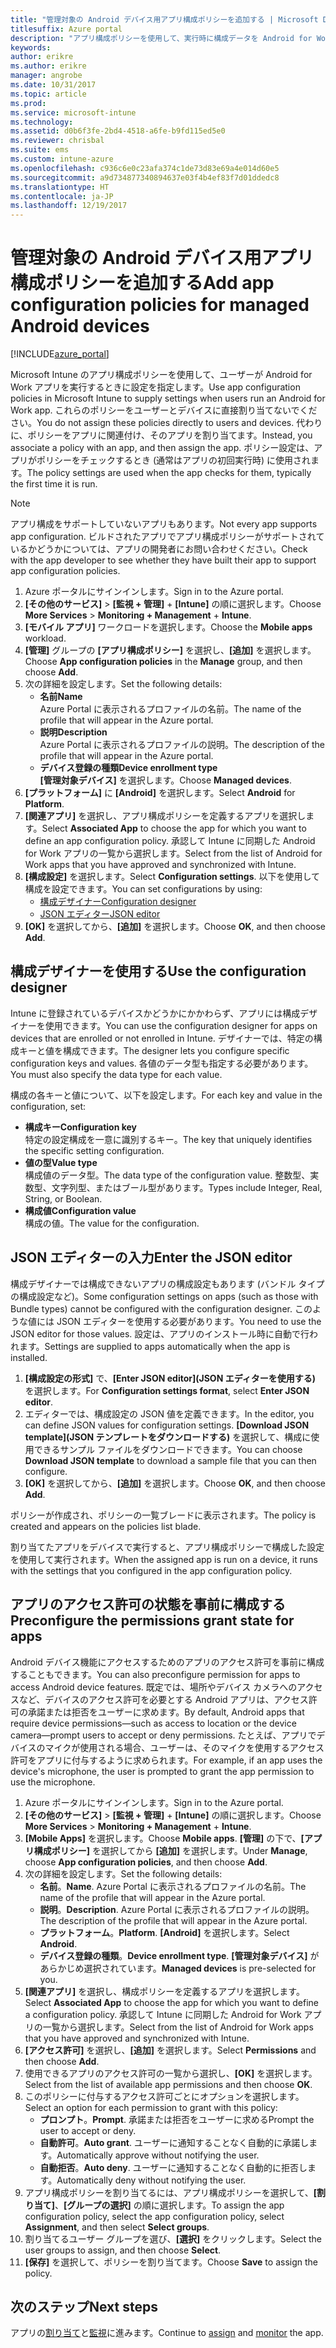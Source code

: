 ```yaml
---
title: "管理対象の Android デバイス用アプリ構成ポリシーを追加する | Microsoft Docs"
titlesuffix: Azure portal
description: "アプリ構成ポリシーを使用して、実行時に構成データを Android for Work アプリに提供する方法について説明します。"
keywords: 
author: erikre
ms.author: erikre
manager: angrobe
ms.date: 10/31/2017
ms.topic: article
ms.prod: 
ms.service: microsoft-intune
ms.technology: 
ms.assetid: d0b6f3fe-2bd4-4518-a6fe-b9fd115ed5e0
ms.reviewer: chrisbal
ms.suite: ems
ms.custom: intune-azure
ms.openlocfilehash: c936c6e0c23afa374c1de73d83e69a4e014d60e5
ms.sourcegitcommit: a9d734877340894637e03f4b4ef83f7d01ddedc8
ms.translationtype: HT
ms.contentlocale: ja-JP
ms.lasthandoff: 12/19/2017
---
```

# <a name="add-app-configuration-policies-for-managed-android-devices"></a><span data-ttu-id="83dd9-103">管理対象の Android デバイス用アプリ構成ポリシーを追加する</span><span class="sxs-lookup"><span data-stu-id="83dd9-103">Add app configuration policies for managed Android devices</span></span>

[!INCLUDE[azure_portal](./includes/azure_portal.md)]

<span data-ttu-id="83dd9-104">Microsoft Intune のアプリ構成ポリシーを使用して、ユーザーが Android for Work アプリを実行するときに設定を指定します。</span><span class="sxs-lookup"><span data-stu-id="83dd9-104">Use app configuration policies in Microsoft Intune to supply settings when users run an Android for Work app.</span></span> <span data-ttu-id="83dd9-105">これらのポリシーをユーザーとデバイスに直接割り当てないでください。</span><span class="sxs-lookup"><span data-stu-id="83dd9-105">You do not assign these policies directly to users and devices.</span></span> <span data-ttu-id="83dd9-106">代わりに、ポリシーをアプリに関連付け、そのアプリを割り当てます。</span><span class="sxs-lookup"><span data-stu-id="83dd9-106">Instead, you associate a policy with an app, and then assign the app.</span></span> <span data-ttu-id="83dd9-107">ポリシー設定は、アプリがポリシーをチェックするとき (通常はアプリの初回実行時) に使用されます。</span><span class="sxs-lookup"><span data-stu-id="83dd9-107">The policy settings are used when the app checks for them, typically the first time it is run.</span></span>

> [!Note]  
> <span data-ttu-id="83dd9-108">アプリ構成をサポートしていないアプリもあります。</span><span class="sxs-lookup"><span data-stu-id="83dd9-108">Not every app supports app configuration.</span></span> <span data-ttu-id="83dd9-109">ビルドされたアプリでアプリ構成ポリシーがサポートされているかどうかについては、アプリの開発者にお問い合わせください。</span><span class="sxs-lookup"><span data-stu-id="83dd9-109">Check with the app developer to see whether they have built their app to support app configuration policies.</span></span>

1. <span data-ttu-id="83dd9-110">Azure ポータルにサインインします。</span><span class="sxs-lookup"><span data-stu-id="83dd9-110">Sign in to the Azure portal.</span></span>
2. <span data-ttu-id="83dd9-111">**[その他のサービス]** > **[監視 + 管理]** + **[Intune]** の順に選択します。</span><span class="sxs-lookup"><span data-stu-id="83dd9-111">Choose **More Services** > **Monitoring + Management** + **Intune**.</span></span>
3. <span data-ttu-id="83dd9-112">**[モバイル アプリ]** ワークロードを選択します。</span><span class="sxs-lookup"><span data-stu-id="83dd9-112">Choose the **Mobile apps** workload.</span></span>
4. <span data-ttu-id="83dd9-113">**[管理]** グループの **[アプリ構成ポリシー]** を選択し、**[追加]** を選択します。</span><span class="sxs-lookup"><span data-stu-id="83dd9-113">Choose **App configuration policies** in the **Manage** group, and then choose **Add**.</span></span>
5. <span data-ttu-id="83dd9-114">次の詳細を設定します。</span><span class="sxs-lookup"><span data-stu-id="83dd9-114">Set the following details:</span></span>
    - <span data-ttu-id="83dd9-115">**名前**</span><span class="sxs-lookup"><span data-stu-id="83dd9-115">**Name**</span></span>  
      <span data-ttu-id="83dd9-116">Azure Portal に表示されるプロファイルの名前。</span><span class="sxs-lookup"><span data-stu-id="83dd9-116">The name of the profile that will appear in the Azure portal.</span></span>
    - <span data-ttu-id="83dd9-117">**説明**</span><span class="sxs-lookup"><span data-stu-id="83dd9-117">**Description**</span></span>  
      <span data-ttu-id="83dd9-118">Azure Portal に表示されるプロファイルの説明。</span><span class="sxs-lookup"><span data-stu-id="83dd9-118">The  description of the profile that will appear in the Azure portal.</span></span>
    - <span data-ttu-id="83dd9-119">**デバイス登録の種類**</span><span class="sxs-lookup"><span data-stu-id="83dd9-119">**Device enrollment type**</span></span>  
      <span data-ttu-id="83dd9-120">**[管理対象デバイス]** を選択します。</span><span class="sxs-lookup"><span data-stu-id="83dd9-120">Choose **Managed devices**.</span></span>
6. <span data-ttu-id="83dd9-121">**[プラットフォーム]** に **[Android]** を選択します。</span><span class="sxs-lookup"><span data-stu-id="83dd9-121">Select **Android** for **Platform**.</span></span>
7. <span data-ttu-id="83dd9-122">**[関連アプリ]** を選択し、アプリ構成ポリシーを定義するアプリを選択します。</span><span class="sxs-lookup"><span data-stu-id="83dd9-122">Select **Associated App** to choose the app for which you want to define an  app configuration policy.</span></span> <span data-ttu-id="83dd9-123">承認して Intune に同期した Android for Work アプリの一覧から選択します。</span><span class="sxs-lookup"><span data-stu-id="83dd9-123">Select from the list of Android for Work apps that you have approved and synchronized with Intune.</span></span>
8. <span data-ttu-id="83dd9-124">**[構成設定]** を選択します。</span><span class="sxs-lookup"><span data-stu-id="83dd9-124">Select **Configuration settings**.</span></span> <span data-ttu-id="83dd9-125">以下を使用して構成を設定できます。</span><span class="sxs-lookup"><span data-stu-id="83dd9-125">You can set configurations by using:</span></span>
    - [<span data-ttu-id="83dd9-126">構成デザイナー</span><span class="sxs-lookup"><span data-stu-id="83dd9-126">Configuration designer</span></span>](#Use-the-configuration-designer)
    - [<span data-ttu-id="83dd9-127">JSON エディター</span><span class="sxs-lookup"><span data-stu-id="83dd9-127">JSON editor</span></span>](#Enter-the-JSON-editor)
9. <span data-ttu-id="83dd9-128">**[OK]** を選択してから、**[追加]** を選択します。</span><span class="sxs-lookup"><span data-stu-id="83dd9-128">Choose **OK**, and then choose **Add**.</span></span>

## <a name="use-the-configuration-designer"></a><span data-ttu-id="83dd9-129">構成デザイナーを使用する</span><span class="sxs-lookup"><span data-stu-id="83dd9-129">Use the configuration designer</span></span>

<span data-ttu-id="83dd9-130">Intune に登録されているデバイスかどうかにかかわらず、アプリには構成デザイナーを使用できます。</span><span class="sxs-lookup"><span data-stu-id="83dd9-130">You can use the configuration designer for apps on devices that are enrolled or not enrolled in Intune.</span></span> <span data-ttu-id="83dd9-131">デザイナーでは、特定の構成キーと値を構成できます。</span><span class="sxs-lookup"><span data-stu-id="83dd9-131">The designer lets you configure specific configuration keys and values.</span></span> <span data-ttu-id="83dd9-132">各値のデータ型も指定する必要があります。</span><span class="sxs-lookup"><span data-stu-id="83dd9-132">You must also specify the data type for each value.</span></span>

<span data-ttu-id="83dd9-133">構成の各キーと値について、以下を設定します。</span><span class="sxs-lookup"><span data-stu-id="83dd9-133">For each key and value in the configuration, set:</span></span>

  - <span data-ttu-id="83dd9-134">**構成キー**</span><span class="sxs-lookup"><span data-stu-id="83dd9-134">**Configuration key**</span></span>  
     <span data-ttu-id="83dd9-135">特定の設定構成を一意に識別するキー。</span><span class="sxs-lookup"><span data-stu-id="83dd9-135">The key that uniquely identifies the specific setting configuration.</span></span>
  - <span data-ttu-id="83dd9-136">**値の型**</span><span class="sxs-lookup"><span data-stu-id="83dd9-136">**Value type**</span></span>  
    <span data-ttu-id="83dd9-137">構成値のデータ型。</span><span class="sxs-lookup"><span data-stu-id="83dd9-137">The data type of the configuration value.</span></span> <span data-ttu-id="83dd9-138">整数型、実数型、文字列型、またはブール型があります。</span><span class="sxs-lookup"><span data-stu-id="83dd9-138">Types include Integer, Real, String, or Boolean.</span></span>
  - <span data-ttu-id="83dd9-139">**構成値**</span><span class="sxs-lookup"><span data-stu-id="83dd9-139">**Configuration value**</span></span>  
    <span data-ttu-id="83dd9-140">構成の値。</span><span class="sxs-lookup"><span data-stu-id="83dd9-140">The value for the configuration.</span></span> 

## <a name="enter-the-json-editor"></a><span data-ttu-id="83dd9-141">JSON エディターの入力</span><span class="sxs-lookup"><span data-stu-id="83dd9-141">Enter the JSON editor</span></span>

<span data-ttu-id="83dd9-142">構成デザイナーでは構成できないアプリの構成設定もあります (バンドル タイプの構成設定など)。</span><span class="sxs-lookup"><span data-stu-id="83dd9-142">Some configuration settings on apps (such as those with Bundle types) cannot be configured with the configuration designer.</span></span> <span data-ttu-id="83dd9-143">このような値には JSON エディターを使用する必要があります。</span><span class="sxs-lookup"><span data-stu-id="83dd9-143">You need to use the JSON editor for those values.</span></span> <span data-ttu-id="83dd9-144">設定は、アプリのインストール時に自動で行われます。</span><span class="sxs-lookup"><span data-stu-id="83dd9-144">Settings are supplied to apps automatically when the app is installed.</span></span>

1. <span data-ttu-id="83dd9-145">**[構成設定の形式]** で、**[Enter JSON editor]\(JSON エディターを使用する\)** を選択します。</span><span class="sxs-lookup"><span data-stu-id="83dd9-145">For **Configuration settings format**, select **Enter JSON editor**.</span></span>
2. <span data-ttu-id="83dd9-146">エディターでは、構成設定の JSON 値を定義できます。</span><span class="sxs-lookup"><span data-stu-id="83dd9-146">In the editor, you can define JSON values for configuration settings.</span></span> <span data-ttu-id="83dd9-147">**[Download JSON template]\(JSON テンプレートをダウンロードする\)** を選択して、構成に使用できるサンプル ファイルをダウンロードできます。</span><span class="sxs-lookup"><span data-stu-id="83dd9-147">You can choose **Download JSON template** to download a sample file that you can then configure.</span></span>
3. <span data-ttu-id="83dd9-148">**[OK]** を選択してから、**[追加]** を選択します。</span><span class="sxs-lookup"><span data-stu-id="83dd9-148">Choose **OK**, and then choose **Add**.</span></span>

<span data-ttu-id="83dd9-149">ポリシーが作成され、ポリシーの一覧ブレードに表示されます。</span><span class="sxs-lookup"><span data-stu-id="83dd9-149">The policy is created and appears on the policies list blade.</span></span>

<span data-ttu-id="83dd9-150">割り当てたアプリをデバイスで実行すると、アプリ構成ポリシーで構成した設定を使用して実行されます。</span><span class="sxs-lookup"><span data-stu-id="83dd9-150">When the assigned app is run on a device, it runs with the settings that you configured in the app configuration policy.</span></span>

## <a name="preconfigure-the-permissions-grant-state-for-apps"></a><span data-ttu-id="83dd9-151">アプリのアクセス許可の状態を事前に構成する</span><span class="sxs-lookup"><span data-stu-id="83dd9-151">Preconfigure the permissions grant state for apps</span></span>

<span data-ttu-id="83dd9-152">Android デバイス機能にアクセスするためのアプリのアクセス許可を事前に構成することもできます。</span><span class="sxs-lookup"><span data-stu-id="83dd9-152">You can also preconfigure permission for apps to access Android device features.</span></span> <span data-ttu-id="83dd9-153">既定では、場所やデバイス カメラへのアクセスなど、デバイスのアクセス許可を必要とする Android アプリは、アクセス許可の承諾または拒否をユーザーに求めます。</span><span class="sxs-lookup"><span data-stu-id="83dd9-153">By default, Android apps that require device permissions—such as access to location or the device camera—prompt users to accept or deny permissions.</span></span> <span data-ttu-id="83dd9-154">たとえば、アプリでデバイスのマイクが使用される場合、ユーザーは、そのマイクを使用するアクセス許可をアプリに付与するように求められます。</span><span class="sxs-lookup"><span data-stu-id="83dd9-154">For example, if an app uses the device's microphone, the user is prompted to grant the app permission to use the microphone.</span></span>

1. <span data-ttu-id="83dd9-155">Azure ポータルにサインインします。</span><span class="sxs-lookup"><span data-stu-id="83dd9-155">Sign in to the Azure portal.</span></span>
2. <span data-ttu-id="83dd9-156">**[その他のサービス]** > **[監視 + 管理]** + **[Intune]** の順に選択します。</span><span class="sxs-lookup"><span data-stu-id="83dd9-156">Choose **More Services** > **Monitoring + Management** + **Intune**.</span></span>
3. <span data-ttu-id="83dd9-157">**[Mobile Apps]** を選択します。</span><span class="sxs-lookup"><span data-stu-id="83dd9-157">Choose **Mobile apps**.</span></span> <span data-ttu-id="83dd9-158">**[管理]** の下で、**[アプリ構成ポリシー]** を選択してから **[追加]** を選択します。</span><span class="sxs-lookup"><span data-stu-id="83dd9-158">Under **Manage**, choose **App configuration policies**, and then choose **Add**.</span></span>
4. <span data-ttu-id="83dd9-159">次の詳細を設定します。</span><span class="sxs-lookup"><span data-stu-id="83dd9-159">Set the following details:</span></span>
    - <span data-ttu-id="83dd9-160">**名前**。</span><span class="sxs-lookup"><span data-stu-id="83dd9-160">**Name**.</span></span> <span data-ttu-id="83dd9-161">Azure Portal に表示されるプロファイルの名前。</span><span class="sxs-lookup"><span data-stu-id="83dd9-161">The name of the profile that will appear in the Azure portal.</span></span>
    - <span data-ttu-id="83dd9-162">**説明**。</span><span class="sxs-lookup"><span data-stu-id="83dd9-162">**Description**.</span></span> <span data-ttu-id="83dd9-163">Azure Portal に表示されるプロファイルの説明。</span><span class="sxs-lookup"><span data-stu-id="83dd9-163">The  description of the profile that will appear in the Azure portal.</span></span>
    - <span data-ttu-id="83dd9-164">**プラットフォーム**。</span><span class="sxs-lookup"><span data-stu-id="83dd9-164">**Platform**.</span></span> <span data-ttu-id="83dd9-165">**[Android]** を選択します。</span><span class="sxs-lookup"><span data-stu-id="83dd9-165">Select **Android**.</span></span>
    - <span data-ttu-id="83dd9-166">**デバイス登録の種類**。</span><span class="sxs-lookup"><span data-stu-id="83dd9-166">**Device enrollment type**.</span></span> <span data-ttu-id="83dd9-167">**[管理対象デバイス]** があらかじめ選択されています。</span><span class="sxs-lookup"><span data-stu-id="83dd9-167">**Managed devices** is pre-selected for you.</span></span>
5. <span data-ttu-id="83dd9-168">**[関連アプリ]** を選択し、構成ポリシーを定義するアプリを選択します。</span><span class="sxs-lookup"><span data-stu-id="83dd9-168">Select **Associated App** to choose the app for which you want to define a configuration policy.</span></span> <span data-ttu-id="83dd9-169">承認して Intune に同期した Android for Work アプリの一覧から選択します。</span><span class="sxs-lookup"><span data-stu-id="83dd9-169">Select from the list of Android for Work apps that you have approved and synchronized with Intune.</span></span>
6. <span data-ttu-id="83dd9-170">**[アクセス許可]** を選択し、**[追加]** を選択します。</span><span class="sxs-lookup"><span data-stu-id="83dd9-170">Select **Permissions** and then choose **Add**.</span></span>
7. <span data-ttu-id="83dd9-171">使用できるアプリのアクセス許可の一覧から選択し、**[OK]** を選択します。</span><span class="sxs-lookup"><span data-stu-id="83dd9-171">Select from the list of available app permissions and then choose **OK**.</span></span>
8. <span data-ttu-id="83dd9-172">このポリシーに付与するアクセス許可ごとにオプションを選択します。</span><span class="sxs-lookup"><span data-stu-id="83dd9-172">Select an option for each permission to grant with this policy:</span></span>
    - <span data-ttu-id="83dd9-173">**プロンプト**。</span><span class="sxs-lookup"><span data-stu-id="83dd9-173">**Prompt**.</span></span> <span data-ttu-id="83dd9-174">承諾または拒否をユーザーに求める</span><span class="sxs-lookup"><span data-stu-id="83dd9-174">Prompt the user to accept or deny.</span></span>
    - <span data-ttu-id="83dd9-175">**自動許可**。</span><span class="sxs-lookup"><span data-stu-id="83dd9-175">**Auto grant**.</span></span> <span data-ttu-id="83dd9-176">ユーザーに通知することなく自動的に承諾します。</span><span class="sxs-lookup"><span data-stu-id="83dd9-176">Automatically approve without notifying the user.</span></span>
    - <span data-ttu-id="83dd9-177">**自動拒否**。</span><span class="sxs-lookup"><span data-stu-id="83dd9-177">**Auto deny**.</span></span> <span data-ttu-id="83dd9-178">ユーザーに通知することなく自動的に拒否します。</span><span class="sxs-lookup"><span data-stu-id="83dd9-178">Automatically deny without notifying the user.</span></span>
9. <span data-ttu-id="83dd9-179">アプリ構成ポリシーを割り当てるには、アプリ構成ポリシーを選択して、**[割り当て]**、**[グループの選択]** の順に選択します。</span><span class="sxs-lookup"><span data-stu-id="83dd9-179">To assign the app configuration policy, select the app configuration policy, select **Assignment**, and then select **Select groups**.</span></span>
10. <span data-ttu-id="83dd9-180">割り当てるユーザー グループを選び、**[選択]** をクリックします。</span><span class="sxs-lookup"><span data-stu-id="83dd9-180">Select the user groups to assign, and then choose **Select**.</span></span>
11. <span data-ttu-id="83dd9-181">**[保存]** を選択して、ポリシーを割り当てます。</span><span class="sxs-lookup"><span data-stu-id="83dd9-181">Choose **Save** to assign the policy.</span></span>

## <a name="next-steps"></a><span data-ttu-id="83dd9-182">次のステップ</span><span class="sxs-lookup"><span data-stu-id="83dd9-182">Next steps</span></span>

<span data-ttu-id="83dd9-183">アプリの[割り当て](apps-deploy.md)と[監視](apps-monitor.md)に進みます。</span><span class="sxs-lookup"><span data-stu-id="83dd9-183">Continue to [assign](apps-deploy.md) and [monitor](apps-monitor.md) the app.</span></span>

